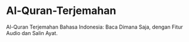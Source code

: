 # Al-Quran-Terjemahan
Al-Quran Terjemahan Bahasa Indonesia: Baca Dimana Saja, dengan Fitur Audio dan Salin Ayat.

